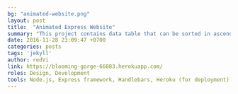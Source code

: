 ```yaml
---
bg: "animated-website.png"
layout: post
title:  "Animated Express Website"
summary: "This project contains data table that can be sorted in ascending and descending order by each category."
date: 2016-11-28 23:09:47 +0700
categories: posts
tags: 'jekyll'
author: redVi
link: https://blooming-gorge-66083.herokuapp.com/
roles: Design, Development
tools: Node.js, Express framework, Handlebars, Heroku (for deployment)
---
```

